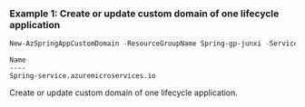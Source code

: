 ### Example 1: Create or update custom domain of one lifecycle application
```powershell
New-AzSpringAppCustomDomain -ResourceGroupName Spring-gp-junxi -ServiceName Spring-service -AppName gateway -Name Spring-service.azuremicroservices.io
```

```output
Name                                      
----                             
Spring-service.azuremicroservices.io
```

Create or update custom domain of one lifecycle application.